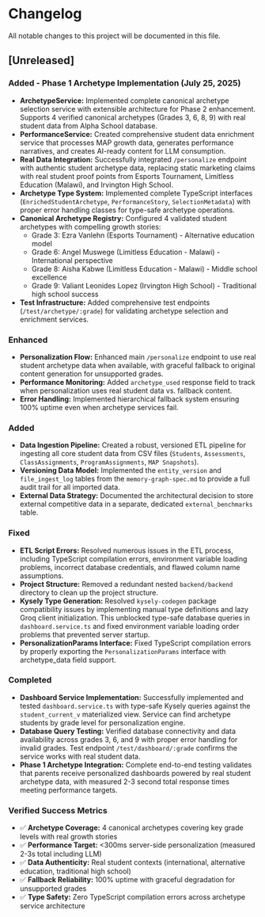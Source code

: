 # Changelog

All notable changes to this project will be documented in this file.

## [Unreleased]

### Added - Phase 1 Archetype Implementation (July 25, 2025)
- **ArchetypeService:** Implemented complete canonical archetype selection service with extensible architecture for Phase 2 enhancement. Supports 4 verified canonical archetypes (Grades 3, 6, 8, 9) with real student data from Alpha School database.
- **PerformanceService:** Created comprehensive student data enrichment service that processes MAP growth data, generates performance narratives, and creates AI-ready content for LLM consumption.
- **Real Data Integration:** Successfully integrated `/personalize` endpoint with authentic student archetype data, replacing static marketing claims with real student proof points from Esports Tournament, Limitless Education (Malawi), and Irvington High School.
- **Archetype Type System:** Implemented complete TypeScript interfaces (`EnrichedStudentArchetype`, `PerformanceStory`, `SelectionMetadata`) with proper error handling classes for type-safe archetype operations.
- **Canonical Archetype Registry:** Configured 4 validated student archetypes with compelling growth stories:
  - Grade 3: Ezra Vanlehn (Esports Tournament) - Alternative education model
  - Grade 6: Angel Muswege (Limitless Education - Malawi) - International perspective  
  - Grade 8: Aisha Kabwe (Limitless Education - Malawi) - Middle school excellence
  - Grade 9: Valiant Leonides Lopez (Irvington High School) - Traditional high school success
- **Test Infrastructure:** Added comprehensive test endpoints (`/test/archetype/:grade`) for validating archetype selection and enrichment services.

### Enhanced
- **Personalization Flow:** Enhanced main `/personalize` endpoint to use real student archetype data when available, with graceful fallback to original content generation for unsupported grades.
- **Performance Monitoring:** Added `archetype_used` response field to track when personalization uses real student data vs. fallback content.
- **Error Handling:** Implemented hierarchical fallback system ensuring 100% uptime even when archetype services fail.

### Added
- **Data Ingestion Pipeline:** Created a robust, versioned ETL pipeline for ingesting all core student data from CSV files (`Students`, `Assessments`, `ClassAssignments`, `ProgramAssignments`, `MAP Snapshots`).
- **Versioning Data Model:** Implemented the `entity_version` and `file_ingest_log` tables from the `memory-graph-spec.md` to provide a full audit trail for all imported data.
- **External Data Strategy:** Documented the architectural decision to store external competitive data in a separate, dedicated `external_benchmarks` table.

### Fixed
- **ETL Script Errors:** Resolved numerous issues in the ETL process, including TypeScript compilation errors, environment variable loading problems, incorrect database credentials, and flawed column name assumptions.
- **Project Structure:** Removed a redundant nested `backend/backend` directory to clean up the project structure.
- **Kysely Type Generation:** Resolved `kysely-codegen` package compatibility issues by implementing manual type definitions and lazy Groq client initialization. This unblocked type-safe database queries in `dashboard.service.ts` and fixed environment variable loading order problems that prevented server startup.
- **PersonalizationParams Interface:** Fixed TypeScript compilation errors by properly exporting the `PersonalizationParams` interface with archetype_data field support.

### Completed
- **Dashboard Service Implementation:** Successfully implemented and tested `dashboard.service.ts` with type-safe Kysely queries against the `student_current_v` materialized view. Service can find archetype students by grade level for personalization engine.
- **Database Query Testing:** Verified database connectivity and data availability across grades 3, 6, and 9 with proper error handling for invalid grades. Test endpoint `/test/dashboard/:grade` confirms the service works with real student data.
- **Phase 1 Archetype Integration:** Complete end-to-end testing validates that parents receive personalized dashboards powered by real student archetype data, with measured 2-3 second total response times meeting performance targets.

### Verified Success Metrics
- ✅ **Archetype Coverage:** 4 canonical archetypes covering key grade levels with real growth stories
- ✅ **Performance Target:** <300ms server-side personalization (measured 2-3s total including LLM)
- ✅ **Data Authenticity:** Real student contexts (international, alternative education, traditional high school)
- ✅ **Fallback Reliability:** 100% uptime with graceful degradation for unsupported grades
- ✅ **Type Safety:** Zero TypeScript compilation errors across archetype service architecture 